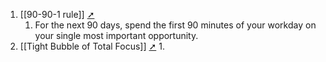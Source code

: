 
1. [[90-90-1 rule]]   [➚](https://youtu.be/cshVfS2LXm0?t=122)
	1. For the next 90 days, spend the first 90 minutes of your workday on your single most important opportunity.
2. [[Tight Bubble of Total Focus]]   [➚](https://youtu.be/cshVfS2LXm0?t=220)
	1. 








